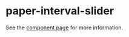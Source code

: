 paper-interval-slider
============ 

See the [component page](http://ewgenius.github.io/paper-interval-slider) for more information.
